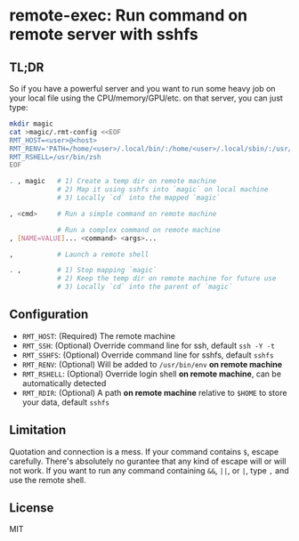 # remote-exec: Run command on remote server with sshfs

## TL;DR

So if you have a powerful server and you want to run some heavy job
on your local file using the CPU/memory/GPU/etc. on that server,
you can just type:

```bash
mkdir magic
cat >magic/.rmt-config <<EOF
RMT_HOST=<user>@<host>
RMT_RENV='PATH=/home/<user>/.local/bin/:/home/<user>/.local/sbin/:/usr/local/bin:/usr/bin'
RMT_RSHELL=/usr/bin/zsh
EOF

. , magic   # 1) Create a temp dir on remote machine
            # 2) Map it using sshfs into `magic` on local machine
            # 3) Locally `cd` into the mapped `magic`

, <cmd>     # Run a simple command on remote machine

            # Run a complex command on remote machine
, [NAME=VALUE]... <command> <args>...

,           # Launch a remote shell

. ,         # 1) Stop mapping `magic`
            # 2) Keep the temp dir on remote machine for future use
            # 3) Locally `cd` into the parent of `magic`
```

## Configuration

- `RMT_HOST`: (Required) The remote machine
- `RMT_SSH`: (Optional) Override command line for ssh, default `ssh -Y -t`
- `RMT_SSHFS`: (Optional) Override command line for sshfs, default `sshfs`
- `RMT_RENV`: (Optional) Will be added to `/usr/bin/env` **on remote machine**
- `RMT_RSHELL`: (Optional) Override login shell **on remote machine**, can be automatically detected
- `RMT_RDIR`: (Optional) A path **on remote machine** relative to `$HOME` to store your data, default `sshfs`

## Limitation

Quotation and connection is a mess.
If your command contains `$`, escape carefully.
There's absolutely no gurantee that any kind of escape will or will not work.
If you want to run any command containing `&&`, `||`, or `|`, type `,` and use the remote shell.

## License

MIT
